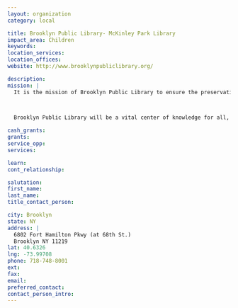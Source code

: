 ```yaml
---
layout: organization
category: local

title: Brooklyn Public Library- McKinley Park Library
impact_area: Children
keywords: 
location_services: 
location_offices: 
website: http://www.brooklynpubliclibrary.org/

description: 
mission: |
  It is the mission of Brooklyn Public Library to ensure the preservation and transmission of society's knowledge, history and culture, and to provide the people of Brooklyn with free and open access to information for education, recreation and reference.

  

  Brooklyn Public Library will be a vital center of knowledge for all, accessible 24 hours a day, and will be a leader in traditional and innovative library services which reflect the diverse and dynamic spirit of the people of Brooklyn.

cash_grants: 
grants: 
service_opp: 
services: 

learn: 
cont_relationship: 

salutation: 
first_name: 
last_name: 
title_contact_person: 

city: Brooklyn
state: NY
address: |
  6802 Fort Hamilton Pkwy (at 68th St.)     
  Brooklyn NY 11219
lat: 40.6326
lng: -73.99708
phone: 718-748-8001
ext: 
fax: 
email: 
preferred_contact: 
contact_person_intro: 
---
```


